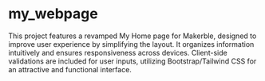 # my_webpage
This project features a revamped My Home page for Makerble, designed to improve user experience by simplifying the layout. It organizes information intuitively and ensures responsiveness across devices. Client-side validations are included for user inputs, utilizing Bootstrap/Tailwind CSS for an attractive and functional interface.
